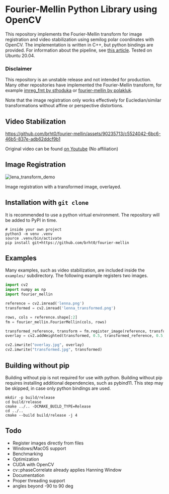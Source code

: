 # Fourier-Mellin Python Library using OpenCV

This repository implements the Fourier-Mellin transform for image registration and video stabilization using semilog polar coordinates with OpenCV. The implementation is written in C++, but python bindings are provided. For information about the pipeline, see [this article](https://ieeexplore.ieee.org/document/506761). Tested on Ubuntu 20.04.

### Disclaimer

This repository is an unstable release and not intended for production. Many other repositories have implemented the Fourier-Mellin transform, for example [imreg_fmt by sthoduka](https://github.com/sthoduka/imreg_fmt) or [fourier-mellin by polakluk](https://github.com/polakluk/fourier-mellin).

Note that the image registration only works effectively for Eucledian/similar transformations without affine or perspective distortions.

## Video Stabilization

https://github.com/brht0/fourier-mellin/assets/90235713/c5524042-6bc6-46b5-837e-adb62ddcf9b1

Original video can be found [on Youtube](https://www.youtube.com/watch?v=mQxnB2X26CI) (No affiliation)

## Image Registration

![lena_transform_demo](https://github.com/brht0/fourier-mellin/assets/90235713/9db0cc26-581f-40db-b34c-3516e759f960)

Image registration with a transformed image, overlayed.

## Installation with `git clone`

It is recommended to use a python virtual environment. The repository will be added to PyPI in time.

```
# inside your own project
python3 -m venv .venv
source .venv/bin/activate
pip install git+https://github.com/brht0/fourier-mellin
```

## Examples

Many examples, such as video stabilization, are included inside the `examples/` subdirectory. The following example registers two images.

```python
import cv2
import numpy as np
import fourier_mellin

reference = cv2.imread('lenna.png')
transformed = cv2.imread('lenna_transformed.png')

rows, cols = reference.shape[:2]
fm = fourier_mellin.FourierMellin(cols, rows)

transformed_reference, transform = fm.register_image(reference, transformed)
overlay = cv2.addWeighted(transformed, 0.5, transformed_reference, 0.5, 0.0, dtype=cv2.CV_32F)

cv2.imwrite("overlay.jpg", overlay)
cv2.imwrite("transformed.jpg", transformed)
```

## Building without pip

Building without pip is not required for use with python. Building without pip requires installing additional dependencies, such as pybind11. This step may be skipped, in case only python bindings are used.

```
mkdir -p build/release
cd build/release
cmake ../.. -DCMAKE_BUILD_TYPE=Release
cd ../..
cmake --build build/release -j 4
```

## Todo

- Register images directly from files
- Windows/MacOS support
- Benchmarking
- Optimization
- CUDA with OpenCV
- cv::phaseCorrelate already applies Hanning Window
- Documentation
- Proper threading support
- angles beyond -90 to 90 deg
